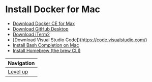 # Install Docker for Mac #

* [Download Docker CE for Max](https://store.docker.com/editions/community/docker-ce-desktop-mac)
* [Download GitHub Desktop](https://desktop.github.com/)
* [Download iTerm2](https://www.iterm2.com/)
* [Download Visual Studio Code])(https://code.visualstudio.com/)
* [Install Bash Completion on Mac](https://docs.docker.com/docker-for-mac/)
* [Install Homebrew (the brew CLI)](https://brew.sh/)

| Navigation               |
| ------------------------ |
| [Level up](../README.md) |
